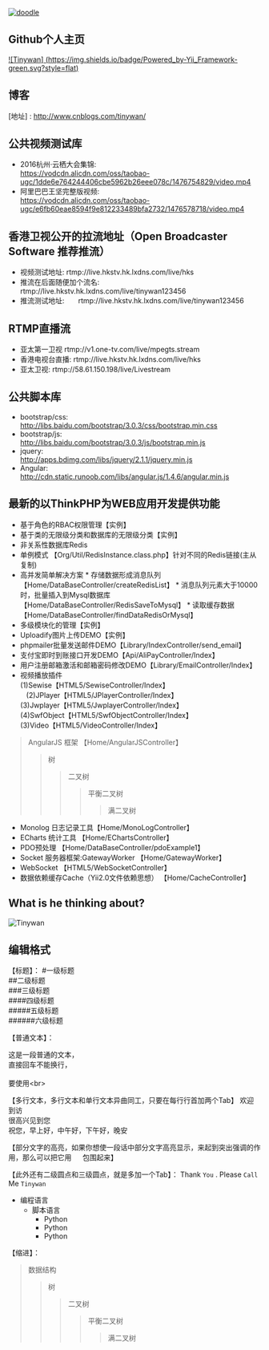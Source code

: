 [![doodle]][doodle-story]

[doodle]: https://www.google.com/logos/doodles/2016/googles-18th-birthday-5661535679545344-hp2x.gif "Google 18岁啦"
[doodle-story]: https://www.google.com.hk/search?q=Google

## Github个人主页
[![Tinywan] (https://img.shields.io/badge/Powered_by-Yii_Framework-green.svg?style=flat)](https://tinywan.github.io/)<br>

## 博客

[地址] : http://www.cnblogs.com/tinywan/

## 公共视频测试库
*  2016杭州·云栖大会集锦:<br>https://vodcdn.alicdn.com/oss/taobao-ugc/1dde6e764244406cbe5962b26eee078c/1476754829/video.mp4
*  阿里巴巴王坚完整版视频:<br>https://vodcdn.alicdn.com/oss/taobao-ugc/e6fb60eae8594f9e812233489bfa2732/1476578718/video.mp4

## 香港卫视公开的拉流地址（Open Broadcaster Software 推荐推流）
*  视频测试地址:	rtmp://live.hkstv.hk.lxdns.com/live/hks<br>
*  推流在后面随便加个流名:	rtmp://live.hkstv.hk.lxdns.com/live/tinywan123456<br>
*  推流测试地址:       rtmp://live.hkstv.hk.lxdns.com/live/tinywan123456<br>

## RTMP直播流
*  亚太第一卫视	rtmp://v1.one-tv.com/live/mpegts.stream<br>
*  香港电视台直播:	rtmp://live.hkstv.hk.lxdns.com/live/hks<br>
*  亚太卫视:       rtmp://58.61.150.198/live/Livestream<br>

## 公共脚本库
*  bootstrap/css:<br>http://libs.baidu.com/bootstrap/3.0.3/css/bootstrap.min.css
*  bootstrap/js:<br>http://libs.baidu.com/bootstrap/3.0.3/js/bootstrap.min.js
*  jquery:<br>http://apps.bdimg.com/libs/jquery/2.1.1/jquery.min.js
*  Angular:<br>http://cdn.static.runoob.com/libs/angular.js/1.4.6/angular.min.js

## 最新的以ThinkPHP为WEB应用开发提供功能

*  基于角色的RBAC权限管理【实例】
*  基于类的无限级分类和数据库的无限级分类【实例】
*  非关系性数据库Redis
 *  单例模式 【Org/Util/RedisInstance.class.php】针对不同的Redis链接(主从复制)
 *  高并发简单解决方案
        * 存储数据形成消息队列 【Home/DataBaseController/createRedisList】
        * 消息队列元素大于10000时，批量插入到Mysql数据库 【Home/DataBaseController/RedisSaveToMysql】 
        * 读取缓存数据 【Home/DataBaseController/findDataRedisOrMysql】
*  多级模块化的管理【实例】
*  Uploadify图片上传DEMO【实例】
*  phpmailer批量发送邮件DEMO【Library/IndexController/send_email】
*  支付宝即时到账接口开发DEMO【Api/AliPayController/Index】
*  用户注册邮箱激活和邮箱密码修改DEMO【Library/EmailController/Index】
*  视频播放插件<br>
     (1)Sewise【HTML5/SewiseController/Index】<br>
    (2)JPlayer【HTML5/JPlayerController/Index】<br>
     (3)Jwplayer【HTML5/JwplayerController/Index】<br>
     (4)SwfObject【HTML5/SwfObjectController/Index】<br>
     (3)Video【HTML5/VideoController/Index】<br>
>AngularJS 框架 【Home/AngularJSController】  
>>树  
>>>二叉树  
>>>>平衡二叉树  
>>>>>满二叉树 
*  Monolog 日志记录工具【Home/MonoLogController】 
*  ECharts 统计工具 【Home/EChartsController】 
*  PDO预处理 【Home/DataBaseController/pdoExample1】 
*  Socket 服务器框架:GatewayWorker 【Home/GatewayWorker】 
*  WebSocket 【HTML5/WebSocketController】 
*  数据依赖缓存Cache（Yii2.0文件依赖思想） 【Home/CacheController】 

## What is he thinking about?
![Tinywan](https://raw.githubusercontent.com/docker/dockercraft/master/docs/img/contribute.png)

## 编辑格式
【标题】：
#一级标题  
##二级标题  
###三级标题  
####四级标题  
#####五级标题  
######六级标题 

【普通文本】：

这是一段普通的文本，  
直接回车不能换行，<br>  
要使用\<br>

【多行文本，多行文本和单行文本异曲同工，只要在每行行首加两个Tab】
欢迎到访  
很高兴见到您  
祝您，早上好，中午好，下午好，晚安 

【部分文字的高亮，如果你想使一段话中部分文字高亮显示，来起到突出强调的作用，那么可以把它用 `  ` 包围起来】

【此外还有二级圆点和三级圆点，就是多加一个Tab】：
Thank `You` . Please `Call` Me `Tinywan`

* 编程语言
    * 脚本语言  
        * Python 
        * Python 
        * Python 


【缩进】：
>数据结构  
>>树  
>>>二叉树  
>>>>平衡二叉树  
>>>>>满二叉树 
